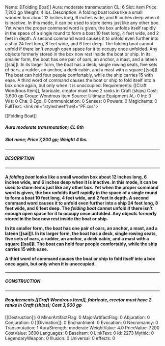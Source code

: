 Name: [[Folding Boat]]
Aura: moderate transmutation
CL: 6
Slot: item
Price: 7,200 gp
Weight: 4 lbs.
Description: A folding boat looks like a small wooden box about 12 inches long, 6 inches wide, and 6 inches deep when it is inactive. In this mode, it can be used to store items just like any other box. Yet when the proper command word is given, the box unfolds itself rapidly in the space of a single round to form a boat 10 feet long, 4 feet wide, and 2 feet in depth. A second command word causes it to unfold even further into a ship 24 feet long, 8 feet wide, and 6 feet deep. The folding boat cannot unfold if there isn't enough open space for it to occupy once unfolded. Any objects formerly stored in the box now rest inside the boat or ship. In its smaller form, the boat has one pair of oars, an anchor, a mast, and a lateen [[sai]]l. In its larger form, the boat has a deck, single rowing seats, five sets of oars, a rudder, an anchor, a deck cabin, and a mast with a square [[sai]]l. The boat can hold four people comfortably, while the ship carries 15 with ease. A third word of command causes the boat or ship to fold itself into a box once again, but only when it is unoccupied.
Requirements: [[Craft Wondrous Item]], fabricate, creator must have 2 ranks in Craft (ships)
Cost: 3,600 gp
Group: Wondrous Item
Source: Ultimate Equipment
AL: 0
Int: 0
Wis: 0
Cha: 0
Ego: 0
Communication: 0
Senses: 0
Powers: 0
MagicItems: 0
FullText: <link rel="stylesheet"href="PF.css"><div class="heading"><p class="alignleft">[[Folding Boat]]</p><div style="clear: both;"></div></div><div><h5><b>Aura </b>moderate transmutation; <b>CL </b>6th</h5><h5><b>Slot </b>none; <b>Price </b>7,200 gp; <b>Weight </b>4 lbs.</h5></div><hr/><div><h5><b>DESCRIPTION</b></h5></div><hr/><div><h4><p>A <i>folding boat</i> looks like a small wooden box about 12 inches long, 6 inches wide, and 6 inches deep when it is inactive. In this mode, it can be used to store items just like any other box. Yet when the proper command word is given, the box unfolds itself rapidly in the space of a single round to form a boat 10 feet long, 4 feet wide, and 2 feet in depth. A second command word causes it to unfold even further into a ship 24 feet long, 8 feet wide, and 6 feet deep. The <i>folding boat</i> cannot unfold if there isn't enough open space for it to occupy once unfolded. Any objects formerly stored in the box now rest inside the boat or ship. </p><p>In its smaller form, the boat has one pair of oars, an anchor, a mast, and a lateen [[sai]]l. In its larger form, the boat has a deck, single rowing seats, five sets of oars, a rudder, an anchor, a deck cabin, and a mast with a square [[sai]]l. The boat can hold four people comfortably, while the ship carries 15 with ease. </p><p>A third word of command causes the boat or ship to fold itself into a box once again, but only when it is unoccupied.</p></h4></div><hr/><div><h5><b>CONSTRUCTION</b></h5></div><hr/><div><h5><b>Requirements </b>[[Craft Wondrous Item]], <i>fabricate</i>, creator must have 2 ranks in Craft (ships); <b>Cost </b>3,600 gp</h5></div>
[[Destruction]]: 0
MinorArtifactFlag: 0
MajorArtifactFlag: 0
Abjuration: 0
Conjuration: 0
[[Divination]]: 0
Enchantment: 0
Evocation: 0
Necromancy: 0
Transmutation: 1
AuraStrength: moderate
WeightValue: 4.0
PriceValue: 7200
CostValue: 3600
Languages: 0
BaseItem: 0
LinkText: 0
id: 2273
Mythic: 0
LegendaryWeapon: 0
Illusion: 0
Universal: 0
effects: 0
